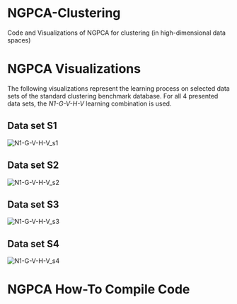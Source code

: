# NGPCA-Clustering
Code and Visualizations of NGPCA for clustering (in high-dimensional data spaces)

# NGPCA Visualizations
The following visualizations represent the learning process on selected data sets of the standard clustering benchmark database. For all 4 presented data sets, the *N1-G-V-H-V* learning combination is used.
## Data set S1
![N1-G-V-H-V_s1](https://github.com/NicoMigenda/NGPCA-Clustering/blob/main/visualizations/s1_NGPCAGIF.gif)
## Data set S2
![N1-G-V-H-V_s2](https://github.com/NicoMigenda/NGPCA-Clustering/blob/main/visualizations/s2_NGPCAGIF.gif)
## Data set S3
![N1-G-V-H-V_s3](https://github.com/NicoMigenda/NGPCA-Clustering/blob/main/visualizations/s3_NGPCAGIF.gif)
## Data set S4
![N1-G-V-H-V_s4](https://github.com/NicoMigenda/NGPCA-Clustering/blob/main/visualizations/s4_NGPCAGIF.gif)

# NGPCA How-To Compile Code
